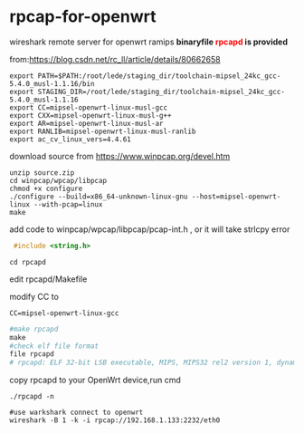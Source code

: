 # rpcap-for-openwrt
wireshark remote server for openwrt ramips 
**binaryfile <span style="color:red">rpcapd</span> is provided** 

from:https://blog.csdn.net/rc_ll/article/details/80662658

```shell
export PATH=$PATH:/root/lede/staging_dir/toolchain-mipsel_24kc_gcc-5.4.0_musl-1.1.16/bin
export STAGING_DIR=/root/lede/staging_dir/toolchain-mipsel_24kc_gcc-5.4.0_musl-1.1.16
export CC=mipsel-openwrt-linux-musl-gcc
export CXX=mipsel-openwrt-linux-musl-g++
export AR=mipsel-openwrt-linux-musl-ar
export RANLIB=mipsel-openwrt-linux-musl-ranlib
export ac_cv_linux_vers=4.4.61
```

download source from https://www.winpcap.org/devel.htm 

```shell
unzip source.zip
cd winpcap/wpcap/libpcap
chmod +x configure
./configure --build=x86_64-unknown-linux-gnu --host=mipsel-openwrt-linux --with-pcap=linux
make
```

add code to winpcap/wpcap/libpcap/pcap-int.h , or it will take strlcpy error

```c++
 #include <string.h>
```

```shell
cd rpcapd
```

edit rpcapd/Makefile

modify CC to

```shell
CC=mipsel-openwrt-linux-gcc
```

```powershell
#make rpcapd
make
#check elf file format
file rpcapd
# rpcapd: ELF 32-bit LSB executable, MIPS, MIPS32 rel2 version 1, dynamically linked, interpreter /lib/ld-musl-mipsel-sf.so.1, not stripped
```

copy rpcapd to your OpenWrt device,run cmd

```shell
./rpcapd -n
```

```shell
#use warkshark connect to openwrt 
wireshark -B 1 -k -i rpcap://192.168.1.133:2232/eth0
```
